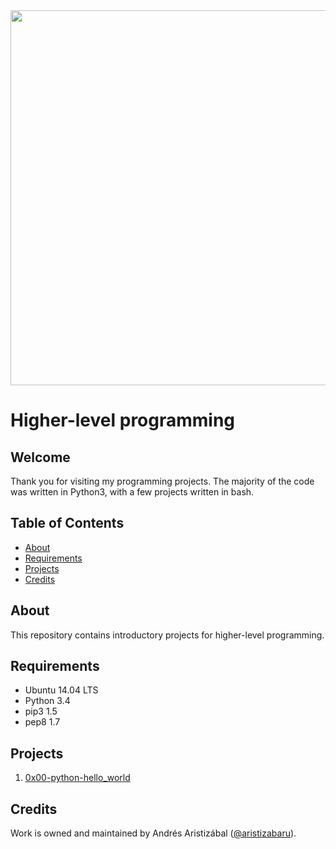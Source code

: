 <img src="https://rajivpandit.files.wordpress.com/2013/02/python.png" width="600">

# Higher-level programming

## Welcome
Thank you for visiting my programming projects. The majority of the code was written in Python3, with a few projects written in bash.

## Table of Contents
* [About](#about)
* [Requirements](#requirements)
* [Projects](#projects)
* [Credits](#credits)

## About
This repository contains introductory projects for higher-level programming.

## Requirements
* Ubuntu 14.04 LTS
* Python 3.4
* pip3 1.5
* pep8 1.7

## Projects
1. [0x00-python-hello_world](./0x00-python-hello_world)

## Credits
Work is owned and maintained by Andrés Aristizábal ([@aristizabaru](https://twitter.com/aristizabaru)).